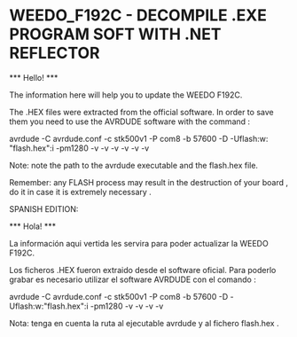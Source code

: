 # WEEDO_F192C - DECOMPILE .EXE PROGRAM SOFT WITH .NET REFLECTOR 

*** Hello! ***

The information here will help you to update the WEEDO F192C.

The .HEX files were extracted from the official software. In order to save them you need to use the AVRDUDE software with the command :

avrdude -C avrdude.conf -c stk500v1 -P com8 -b 57600 -D -Uflash:w: "flash.hex":i -pm1280 -v -v -v -v -v -v

Note: note the path to the avrdude executable and the flash.hex file.

Remember: any FLASH process may result in the destruction of your board , do it in case it is extremely necessary .

SPANISH EDITION:

*** Hola! ***

La información aqui vertida les servira para poder actualizar la WEEDO F192C.

Los ficheros .HEX fueron extraido desde el software oficial. Para poderlo grabar es necesario utilizar el software AVRDUDE con el comando :

avrdude -C avrdude.conf -c stk500v1 -P com8 -b 57600 -D -Uflash:w:"flash.hex":i -pm1280 -v -v -v -v

Nota: tenga en cuenta la ruta al ejecutable avrdude y al fichero flash.hex .

